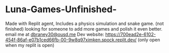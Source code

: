 # Luna-Games-Unfinished-
Made with Replit agent, Includes a physics simulation and snake game. (not finished) looking for someone to add more games and polish it even better. email me at dbraney30@ousd.me
Dev website: https://700ead2e-6102-454f-86af-e07b1ced66fb-00-9w8q97ximken.spock.replit.dev/ (only open when my replit is open)
